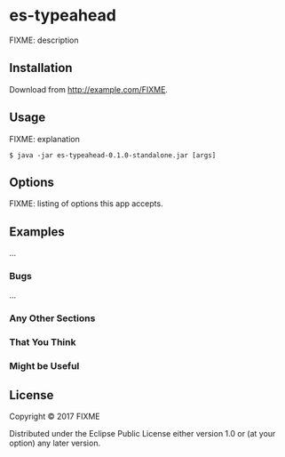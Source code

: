 # es-typeahead

FIXME: description

## Installation

Download from http://example.com/FIXME.

## Usage

FIXME: explanation

    $ java -jar es-typeahead-0.1.0-standalone.jar [args]

## Options

FIXME: listing of options this app accepts.

## Examples

...

### Bugs

...

### Any Other Sections
### That You Think
### Might be Useful

## License

Copyright © 2017 FIXME

Distributed under the Eclipse Public License either version 1.0 or (at
your option) any later version.
